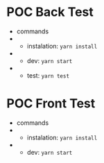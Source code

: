 # POC Back Test
* commands
* * instalation: `yarn install`
* * dev: `yarn start`
* * test: `yarn test`

# POC Front Test
* commands
* * instalation: `yarn install`
* * dev: `yarn start`
